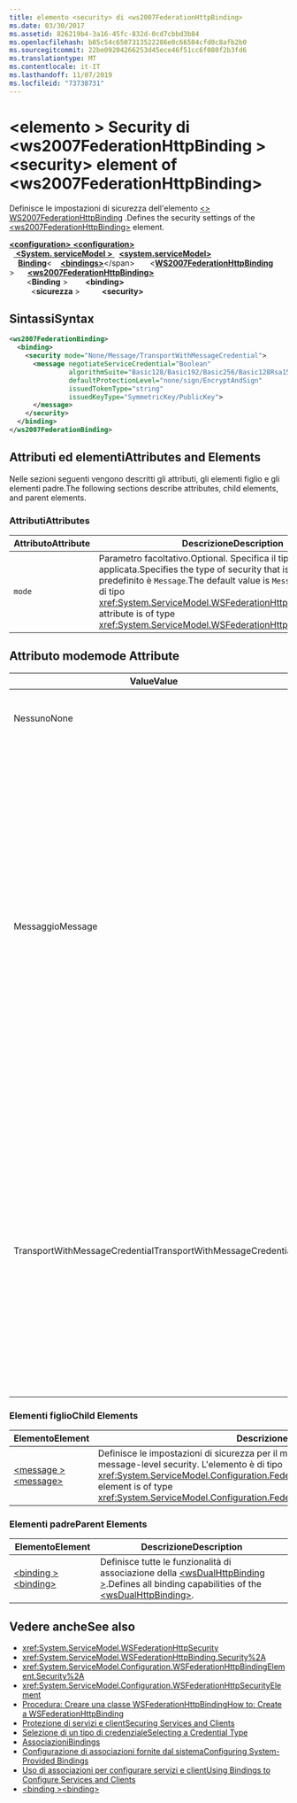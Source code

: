 ```yaml
---
title: elemento <security> di <ws2007FederationHttpBinding>
ms.date: 03/30/2017
ms.assetid: 826219b4-3a16-45fc-832d-0cd7cbbd3b84
ms.openlocfilehash: b85c54c6507313522286e0c66504cfd0c8afb2b0
ms.sourcegitcommit: 22be09204266253d45ece46f51cc6f080f2b3fd6
ms.translationtype: MT
ms.contentlocale: it-IT
ms.lasthandoff: 11/07/2019
ms.locfileid: "73738731"
---
```

# <a name="security-element-of-ws2007federationhttpbinding"></a><span data-ttu-id="55884-102">\<elemento > Security di \<ws2007FederationHttpBinding ></span><span class="sxs-lookup"><span data-stu-id="55884-102">\<security> element of \<ws2007FederationHttpBinding></span></span>
<span data-ttu-id="55884-103">Definisce le impostazioni di sicurezza dell'elemento [\<> WS2007FederationHttpBinding](ws2007federationhttpbinding.md) .</span><span class="sxs-lookup"><span data-stu-id="55884-103">Defines the security settings of the [\<ws2007FederationHttpBinding>](ws2007federationhttpbinding.md) element.</span></span>  
  
<span data-ttu-id="55884-104">[ **\<configuration>** ](../configuration-element.md)</span><span class="sxs-lookup"><span data-stu-id="55884-104">[**\<configuration>**](../configuration-element.md)</span></span>\
<span data-ttu-id="55884-105">&nbsp;&nbsp;[ **\<System. serviceModel >** ](system-servicemodel.md)</span><span class="sxs-lookup"><span data-stu-id="55884-105">&nbsp;&nbsp;[**\<system.serviceModel>**](system-servicemodel.md)</span></span>\
<span data-ttu-id="55884-106">&nbsp;&nbsp;&nbsp;&nbsp;[**Binding**](bindings.md)\<</span><span class="sxs-lookup"><span data-stu-id="55884-106">&nbsp;&nbsp;&nbsp;&nbsp;[**\<bindings>**](bindings.md)\</span></span>
<span data-ttu-id="55884-107">&nbsp;&nbsp;&nbsp;&nbsp;&nbsp;&nbsp;\<[**WS2007FederationHttpBinding**](ws2007federationhttpbinding.md) ></span><span class="sxs-lookup"><span data-stu-id="55884-107">&nbsp;&nbsp;&nbsp;&nbsp;&nbsp;&nbsp;[**\<ws2007FederationHttpBinding>**](ws2007federationhttpbinding.md)</span></span>\
<span data-ttu-id="55884-108">&nbsp;&nbsp;&nbsp;&nbsp;&nbsp;&nbsp;&nbsp;&nbsp;\<**Binding** ></span><span class="sxs-lookup"><span data-stu-id="55884-108">&nbsp;&nbsp;&nbsp;&nbsp;&nbsp;&nbsp;&nbsp;&nbsp;**\<binding>**</span></span>\
<span data-ttu-id="55884-109">&nbsp;&nbsp;&nbsp;&nbsp;&nbsp;&nbsp;&nbsp;&nbsp;&nbsp;&nbsp;\<**sicurezza** ></span><span class="sxs-lookup"><span data-stu-id="55884-109">&nbsp;&nbsp;&nbsp;&nbsp;&nbsp;&nbsp;&nbsp;&nbsp;&nbsp;&nbsp;**\<security>**</span></span>  
  
## <a name="syntax"></a><span data-ttu-id="55884-110">Sintassi</span><span class="sxs-lookup"><span data-stu-id="55884-110">Syntax</span></span>  
  
```xml  
<ws2007FederationBinding>
  <binding>
    <security mode="None/Message/TransportWithMessageCredential">
      <message negotiateServiceCredential="Boolean"
               algorithmSuite="Basic128/Basic192/Basic256/Basic128Rsa15/  Basic256Rsa15/TripleDes/TripleDesRsa15/Basic128Sha256/Basic192Sha256/TripleDesSha256/Basic128Sha256Rsa15/Basic192Sha256Rsa15/Basic256Sha256Rsa15/TripleDesSha256Rsa15"
               defaultProtectionLevel="none/sign/EncryptAndSign"
               issuedTokenType="string"
               issuedKeyType="SymmetricKey/PublicKey">
      </message>
    </security>
  </binding>
</ws2007FederationBinding>
```  
  
## <a name="attributes-and-elements"></a><span data-ttu-id="55884-111">Attributi ed elementi</span><span class="sxs-lookup"><span data-stu-id="55884-111">Attributes and Elements</span></span>  
 <span data-ttu-id="55884-112">Nelle sezioni seguenti vengono descritti gli attributi, gli elementi figlio e gli elementi padre.</span><span class="sxs-lookup"><span data-stu-id="55884-112">The following sections describe attributes, child elements, and parent elements.</span></span>  
  
### <a name="attributes"></a><span data-ttu-id="55884-113">Attributi</span><span class="sxs-lookup"><span data-stu-id="55884-113">Attributes</span></span>  
  
|<span data-ttu-id="55884-114">Attributo</span><span class="sxs-lookup"><span data-stu-id="55884-114">Attribute</span></span>|<span data-ttu-id="55884-115">Descrizione</span><span class="sxs-lookup"><span data-stu-id="55884-115">Description</span></span>|  
|---------------|-----------------|  
|`mode`|<span data-ttu-id="55884-116">Parametro facoltativo.</span><span class="sxs-lookup"><span data-stu-id="55884-116">Optional.</span></span> <span data-ttu-id="55884-117">Specifica il tipo di sicurezza applicata.</span><span class="sxs-lookup"><span data-stu-id="55884-117">Specifies the type of security that is applied.</span></span> <span data-ttu-id="55884-118">Il valore predefinito è `Message`.</span><span class="sxs-lookup"><span data-stu-id="55884-118">The default value is `Message`.</span></span> <span data-ttu-id="55884-119">L'attributo è di tipo <xref:System.ServiceModel.WSFederationHttpSecurityMode>.</span><span class="sxs-lookup"><span data-stu-id="55884-119">This attribute is of type <xref:System.ServiceModel.WSFederationHttpSecurityMode>.</span></span>|  
  
## <a name="mode-attribute"></a><span data-ttu-id="55884-120">Attributo mode</span><span class="sxs-lookup"><span data-stu-id="55884-120">mode Attribute</span></span>  
  
|<span data-ttu-id="55884-121">Value</span><span class="sxs-lookup"><span data-stu-id="55884-121">Value</span></span>|<span data-ttu-id="55884-122">Descrizione</span><span class="sxs-lookup"><span data-stu-id="55884-122">Description</span></span>|  
|-----------|-----------------|  
|<span data-ttu-id="55884-123">Nessuno</span><span class="sxs-lookup"><span data-stu-id="55884-123">None</span></span>|<span data-ttu-id="55884-124">Il messaggio SOAP non viene protetto durante il trasferimento.</span><span class="sxs-lookup"><span data-stu-id="55884-124">The SOAP message is not secure during transfer.</span></span>|  
|<span data-ttu-id="55884-125">Messaggio</span><span class="sxs-lookup"><span data-stu-id="55884-125">Message</span></span>|<span data-ttu-id="55884-126">L'integrità, la riservatezza e l'autenticazione server e client sono fornite usando la sicurezza dei messaggi SOAP.</span><span class="sxs-lookup"><span data-stu-id="55884-126">Integrity, confidentiality, server authentication and client authentication are provided using SOAP message security.</span></span> <span data-ttu-id="55884-127">Per impostazione predefinita, il corpo viene crittografato e firmato.</span><span class="sxs-lookup"><span data-stu-id="55884-127">By default, the body is encrypted and signed.</span></span> <span data-ttu-id="55884-128">Il servizio deve essere configurato con un certificato.</span><span class="sxs-lookup"><span data-stu-id="55884-128">The service must be configured with a certificate.</span></span> <span data-ttu-id="55884-129">L'autenticazione client è basata sul token rilasciato al client da un servizio token di sicurezza.</span><span class="sxs-lookup"><span data-stu-id="55884-129">Client authentication is based on the token issued to the client by a security token service.</span></span>|  
|<span data-ttu-id="55884-130">TransportWithMessageCredential</span><span class="sxs-lookup"><span data-stu-id="55884-130">TransportWithMessageCredential</span></span>|<span data-ttu-id="55884-131">Integrità, riservatezza e autenticazione server sono fornite tramite HTTPS.</span><span class="sxs-lookup"><span data-stu-id="55884-131">Integrity, confidentiality and server authentication are provided by HTTPS.</span></span> <span data-ttu-id="55884-132">Il servizio deve essere configurato con un certificato.</span><span class="sxs-lookup"><span data-stu-id="55884-132">The service must be configured with a certificate.</span></span> <span data-ttu-id="55884-133">L'autenticazione client è fornita tramite la sicurezza dei messaggi SOAP ed è basata sul token rilasciato al client da un servizio token di sicurezza.</span><span class="sxs-lookup"><span data-stu-id="55884-133">Client authentication is provided by means of SOAP message security and is based on the token issued to the client by a security token service.</span></span>|  
  
### <a name="child-elements"></a><span data-ttu-id="55884-134">Elementi figlio</span><span class="sxs-lookup"><span data-stu-id="55884-134">Child Elements</span></span>  
  
|<span data-ttu-id="55884-135">Elemento</span><span class="sxs-lookup"><span data-stu-id="55884-135">Element</span></span>|<span data-ttu-id="55884-136">Descrizione</span><span class="sxs-lookup"><span data-stu-id="55884-136">Description</span></span>|  
|-------------|-----------------|  
|[<span data-ttu-id="55884-137">\<message ></span><span class="sxs-lookup"><span data-stu-id="55884-137">\<message></span></span>](message-of-ws2007httpbinding.md)|<span data-ttu-id="55884-138">Definisce le impostazioni di sicurezza per il messaggio.</span><span class="sxs-lookup"><span data-stu-id="55884-138">Defines the settings for the message-level security.</span></span> <span data-ttu-id="55884-139">L'elemento è di tipo <xref:System.ServiceModel.Configuration.FederatedMessageSecurityOverHttpElement>.</span><span class="sxs-lookup"><span data-stu-id="55884-139">This element is of type <xref:System.ServiceModel.Configuration.FederatedMessageSecurityOverHttpElement>.</span></span>|  
  
### <a name="parent-elements"></a><span data-ttu-id="55884-140">Elementi padre</span><span class="sxs-lookup"><span data-stu-id="55884-140">Parent Elements</span></span>  
  
|<span data-ttu-id="55884-141">Elemento</span><span class="sxs-lookup"><span data-stu-id="55884-141">Element</span></span>|<span data-ttu-id="55884-142">Descrizione</span><span class="sxs-lookup"><span data-stu-id="55884-142">Description</span></span>|  
|-------------|-----------------|  
|[<span data-ttu-id="55884-143">\<binding ></span><span class="sxs-lookup"><span data-stu-id="55884-143">\<binding></span></span>](bindings.md)|<span data-ttu-id="55884-144">Definisce tutte le funzionalità di associazione della [\<wsDualHttpBinding >](wsdualhttpbinding.md).</span><span class="sxs-lookup"><span data-stu-id="55884-144">Defines all binding capabilities of the [\<wsDualHttpBinding>](wsdualhttpbinding.md).</span></span>|  
  
## <a name="see-also"></a><span data-ttu-id="55884-145">Vedere anche</span><span class="sxs-lookup"><span data-stu-id="55884-145">See also</span></span>

- <xref:System.ServiceModel.WSFederationHttpSecurity>
- <xref:System.ServiceModel.WSFederationHttpBinding.Security%2A>
- <xref:System.ServiceModel.Configuration.WSFederationHttpBindingElement.Security%2A>
- <xref:System.ServiceModel.Configuration.WSFederationHttpSecurityElement>
- [<span data-ttu-id="55884-146">Procedura: Creare una classe WSFederationHttpBinding</span><span class="sxs-lookup"><span data-stu-id="55884-146">How to: Create a WSFederationHttpBinding</span></span>](../../../wcf/feature-details/how-to-create-a-wsfederationhttpbinding.md)
- [<span data-ttu-id="55884-147">Protezione di servizi e client</span><span class="sxs-lookup"><span data-stu-id="55884-147">Securing Services and Clients</span></span>](../../../wcf/feature-details/securing-services-and-clients.md)
- [<span data-ttu-id="55884-148">Selezione di un tipo di credenziale</span><span class="sxs-lookup"><span data-stu-id="55884-148">Selecting a Credential Type</span></span>](../../../wcf/feature-details/selecting-a-credential-type.md)
- [<span data-ttu-id="55884-149">Associazioni</span><span class="sxs-lookup"><span data-stu-id="55884-149">Bindings</span></span>](../../../wcf/bindings.md)
- [<span data-ttu-id="55884-150">Configurazione di associazioni fornite dal sistema</span><span class="sxs-lookup"><span data-stu-id="55884-150">Configuring System-Provided Bindings</span></span>](../../../wcf/feature-details/configuring-system-provided-bindings.md)
- [<span data-ttu-id="55884-151">Uso di associazioni per configurare servizi e client</span><span class="sxs-lookup"><span data-stu-id="55884-151">Using Bindings to Configure Services and Clients</span></span>](../../../wcf/using-bindings-to-configure-services-and-clients.md)
- [<span data-ttu-id="55884-152">\<binding ></span><span class="sxs-lookup"><span data-stu-id="55884-152">\<binding></span></span>](bindings.md)
